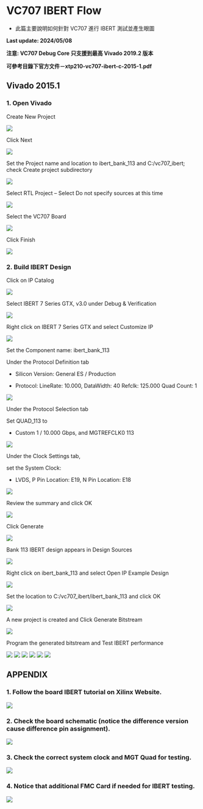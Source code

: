 # VC707 IBERT Flow
+ 此篇主要說明如何針對 VC707 進行 IBERT 測試並產生眼圖

**Last update: 2024/05/08**

**注意: VC707 Debug Core 只支援到最高 Vivado 2019.2 版本**

**可參考目錄下官方文件－xtp210-vc707-ibert-c-2015-1.pdf**

## Vivado 2015.1

### 1. Open Vivado

Create New Project

<img src="Images/IB1.png"/>

Click Next

<img src="Images/IB2.png"/>

Set the Project name and location to ibert_bank_113 and  C:/vc707_ibert; check Create project subdirectory

<img src="Images/IB3.png"/>

Select RTL Project – Select Do not specify sources at this time

<img src="Images/IB4.png"/>

Select the VC707 Board

<img src="Images/IB5.png"/>

Click Finish

<img src="Images/IB6.png"/>

### 2. Build IBERT Design

Click on IP Catalog

<img src="Images/IB7.png"/>

Select IBERT 7 Series GTX, v3.0 under Debug & Verification

<img src="Images/IB8.png"/>

Right click on IBERT 7 Series GTX and select Customize IP

<img src="Images/IB9.png"/>

Set the Component name: ibert_bank_113  

Under the Protocol Definition tab

+ Silicon Version: General ES / Production

+ Protocol: LineRate: 10.000, DataWidth: 40 Refclk: 125.000 Quad Count: 1

<img src="Images/IB10.png"/>

Under the Protocol Selection tab  

Set QUAD_113 to

+ Custom 1 / 10.000 Gbps, and MGTREFCLK0 113

<img src="Images/IB11.png"/>

Under the Clock Settings tab, 

set the System Clock:

+ LVDS, P Pin Location: E19, N Pin Location: E18

<img src="Images/IB12.png"/>

Review the summary and click OK

<img src="Images/IB13.png"/>

Click Generate

<img src="Images/IB14.png"/>

Bank 113 IBERT design appears in Design Sources

<img src="Images/IB15.png"/>

Right click on ibert_bank_113 and select Open IP Example Design

<img src="Images/IB16.png"/>

Set the location to C:/vc707_ibert/ibert_bank_113 and click OK

<img src="Images/IB17.png"/>

A new project is created and Click Generate Bitstream

<img src="Images/IB18.png"/>

Program the generated bitstream and Test IBERT performance

<img src="Images/IB19.png"/>

<img src="Images/IB20.png"/>

<img src="Images/IB21.png"/>

<img src="Images/IB22.png"/>

<img src="Images/IB23.png"/>

<img src="Images/IB24.png"/>

## APPENDIX

### 1. Follow the board IBERT tutorial on Xilinx Website.

<img src="Images/IB25.png"/>

### 2. Check the board schematic (notice the difference version cause difference pin assignment).

<img src="Images/IB26.png"/>

### 3. Check the correct system clock and MGT Quad for testing.

<img src="Images/IB27.png"/>

### 4. Notice that additional FMC Card if needed for IBERT testing.

<img src="Images/IB28.png"/>
